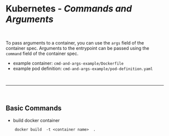 # Kubernetes - ***Commands and Arguments***

<br>

To pass arguments to a container, you can use the `args` field of the container spec. Arguments to the entrypoint can be passed using the `command` field of the container spec.

* example container: `cmd-and-args-example/Dockerfile`
* example pod definition: `cmd-and-args-example/pod-definition.yaml`


<br>

___

<br>

## Basic Commands 

* build docker container

```
    docker build  -t <container name>  .
```